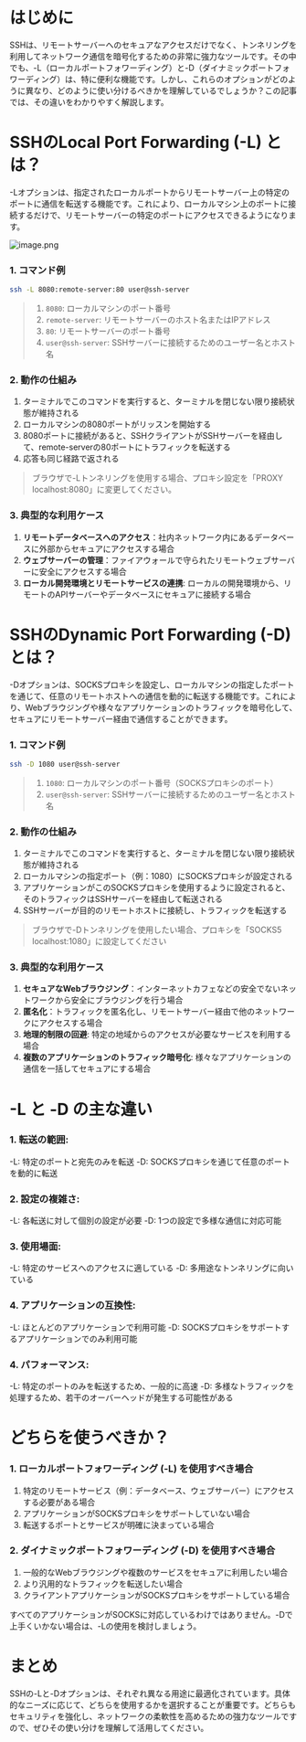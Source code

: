# はじめに

SSHは、リモートサーバーへのセキュアなアクセスだけでなく、トンネリングを利用してネットワーク通信を暗号化するための非常に強力なツールです。その中でも、-L（ローカルポートフォワーディング）と-D（ダイナミックポートフォワーディング）は、特に便利な機能です。しかし、これらのオプションがどのように異なり、どのように使い分けるべきかを理解しているでしょうか？この記事では、その違いをわかりやすく解説します。

# SSHのLocal Port Forwarding (-L) とは？

-Lオプションは、指定されたローカルポートからリモートサーバー上の特定のポートに通信を転送する機能です。これにより、ローカルマシン上のポートに接続するだけで、リモートサーバーの特定のポートにアクセスできるようになります。

![image.png](https://qiita-image-store.s3.ap-northeast-1.amazonaws.com/0/3760374/b229d2f5-4455-8b81-2b2d-b2cfbbeb0b17.png)

### 1. コマンド例

```bash
ssh -L 8080:remote-server:80 user@ssh-server
```

>1. `8080`: ローカルマシンのポート番号
>1. `remote-server`: リモートサーバーのホスト名またはIPアドレス
>1. `80`: リモートサーバーのポート番号
>1. `user@ssh-server`: SSHサーバーに接続するためのユーザー名とホスト名

### 2. 動作の仕組み
1. ターミナルでこのコマンドを実行すると、ターミナルを閉じない限り接続状態が維持される
1. ローカルマシンの8080ポートがリッスンを開始する
1. 8080ポートに接続があると、SSHクライアントがSSHサーバーを経由して、remote-serverの80ポートにトラフィックを転送する
1. 応答も同じ経路で返される

> ブラウザで-Lトンネリングを使用する場合、プロキシ設定を「PROXY localhost:8080」に変更してください。

### 3. 典型的な利用ケース
1. **リモートデータベースへのアクセス**：社内ネットワーク内にあるデータベースに外部からセキュアにアクセスする場合
1. **ウェブサーバーの管理**：ファイアウォールで守られたリモートウェブサーバーに安全にアクセスする場合
1. **ローカル開発環境とリモートサービスの連携**: ローカルの開発環境から、リモートのAPIサーバーやデータベースにセキュアに接続する場合

# SSHのDynamic Port Forwarding (-D) とは？

-Dオプションは、SOCKSプロキシを設定し、ローカルマシンの指定したポートを通じて、任意のリモートホストへの通信を動的に転送する機能です。これにより、Webブラウジングや様々なアプリケーションのトラフィックを暗号化して、セキュアにリモートサーバー経由で通信することができます。

### 1. コマンド例

```bash
ssh -D 1080 user@ssh-server
```
>1. `1080`: ローカルマシンのポート番号（SOCKSプロキシのポート）
>1. `user@ssh-server`: SSHサーバーに接続するためのユーザー名とホスト名

### 2. 動作の仕組み
1. ターミナルでこのコマンドを実行すると、ターミナルを閉じない限り接続状態が維持される
1. ローカルマシンの指定ポート（例：1080）にSOCKSプロキシが設定される
1. アプリケーションがこのSOCKSプロキシを使用するように設定されると、そのトラフィックはSSHサーバーを経由して転送される
1. SSHサーバーが目的のリモートホストに接続し、トラフィックを転送する

>ブラウザで-Dトンネリングを使用したい場合、プロキシを「SOCKS5 localhost:1080」に設定してください

### 3. 典型的な利用ケース
1. **セキュアなWebブラウジング**：インターネットカフェなどの安全でないネットワークから安全にブラウジングを行う場合
1. **匿名化**：トラフィックを匿名化し、リモートサーバー経由で他のネットワークにアクセスする場合
1. **地理的制限の回避**: 特定の地域からのアクセスが必要なサービスを利用する場合
1. **複数のアプリケーションのトラフィック暗号化**: 様々なアプリケーションの通信を一括してセキュアにする場合

# -L と -D の主な違い
### 1. 転送の範囲:
-L: 特定のポートと宛先のみを転送
-D: SOCKSプロキシを通じて任意のポートを動的に転送

### 2. 設定の複雑さ:
-L: 各転送に対して個別の設定が必要
-D: 1つの設定で多様な通信に対応可能

### 3. 使用場面:
-L: 特定のサービスへのアクセスに適している
-D: 多用途なトンネリングに向いている

### 4. アプリケーションの互換性:
-L: ほとんどのアプリケーションで利用可能
-D: SOCKSプロキシをサポートするアプリケーションでのみ利用可能

### 4. パフォーマンス:
-L: 特定のポートのみを転送するため、一般的に高速
-D: 多様なトラフィックを処理するため、若干のオーバーヘッドが発生する可能性がある

# どちらを使うべきか？
### 1. ローカルポートフォワーディング (-L) を使用すべき場合
1. 特定のリモートサービス（例：データベース、ウェブサーバー）にアクセスする必要がある場合
1. アプリケーションがSOCKSプロキシをサポートしていない場合
1. 転送するポートとサービスが明確に決まっている場合

### 2. ダイナミックポートフォワーディング (-D) を使用すべき場合
1. 一般的なWebブラウジングや複数のサービスをセキュアに利用したい場合
1. より汎用的なトラフィックを転送したい場合
1. クライアントアプリケーションがSOCKSプロキシをサポートしている場合

すべてのアプリケーションがSOCKSに対応しているわけではありません。-Dで上手くいかない場合は、-Lの使用を検討しましょう。

# まとめ
SSHの-Lと-Dオプションは、それぞれ異なる用途に最適化されています。具体的なニーズに応じて、どちらを使用するかを選択することが重要です。どちらもセキュリティを強化し、ネットワークの柔軟性を高めるための強力なツールですので、ぜひその使い分けを理解して活用してください。
